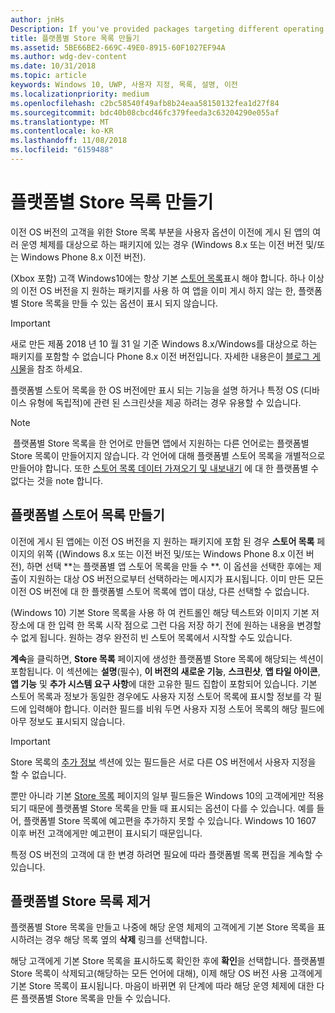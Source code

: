 ```yaml
---
author: jnHs
Description: If you've provided packages targeting different operating systems, you have the option to customize parts of your Store listing for different targeted operating systems.
title: 플랫폼별 Store 목록 만들기
ms.assetid: 5BE66BE2-669C-49E0-8915-60F1027EF94A
ms.author: wdg-dev-content
ms.date: 10/31/2018
ms.topic: article
keywords: Windows 10, UWP, 사용자 지정, 목록, 설명, 이전
ms.localizationpriority: medium
ms.openlocfilehash: c2bc58540f49afb8b24eaa58150132fea1d27f84
ms.sourcegitcommit: bdc40b08cbcd46fc379feeda3c63204290e055af
ms.translationtype: MT
ms.contentlocale: ko-KR
ms.lasthandoff: 11/08/2018
ms.locfileid: "6159488"
---
```

# <a name="create-platform-specific-store-listings"></a>플랫폼별 Store 목록 만들기


이전 OS 버전의 고객을 위한 Store 목록 부분을 사용자 옵션이 이전에 게시 된 앱의 여러 운영 체제를 대상으로 하는 패키지에 있는 경우 (Windows 8.x 또는 이전 버전 및/또는 Windows Phone 8.x 이전 버전). 

(Xbox 포함) 고객 Windows10에는 항상 기본 [스토어 목록](create-app-store-listings.md)표시 해야 합니다. 하나 이상의 이전 OS 버전을 지 원하는 패키지를 사용 하 여 앱을 이미 게시 하지 않는 한, 플랫폼별 Store 목록을 만들 수 있는 옵션이 표시 되지 않습니다. 

> [!IMPORTANT]
> 새로 만든 제품 2018 년 10 월 31 일 기준 Windows 8.x/Windows를 대상으로 하는 패키지를 포함할 수 없습니다 Phone 8.x 이전 버전입니다. 자세한 내용은이 [블로그 게시물](https://blogs.windows.com/buildingapps/2018/08/20/important-dates-regarding-apps-with-windows-phone-8-x-and-earlier-and-windows-8-8-1-packages-submitted-to-microsoft-store/#SzKghBbqDMlmAO4c.97)을 참조 하세요.

플랫폼별 스토어 목록을 한 OS 버전에만 표시 되는 기능을 설명 하거나 특정 OS (디바이스 유형에 독립적)에 관련 된 스크린샷을 제공 하려는 경우 유용할 수 있습니다.

> [!NOTE]
> 플랫폼별 Store 목록을 한 언어로 만들면 앱에서 지원하는 다른 언어로는 플랫폼별 Store 목록이 만들어지지 않습니다. 각 언어에 대해 플랫폼별 스토어 목록을 개별적으로 만들어야 합니다. 또한 [스토어 목록 데이터 가져오기 및 내보내기](import-and-export-store-listings.md) 에 대 한 플랫폼별 수 없다는 것을 note 합니다.


## <a name="creating-a-platform-specific-store-listing"></a>플랫폼별 스토어 목록 만들기

이전에 게시 된 앱에는 이전 OS 버전을 지 원하는 패키지에 포함 된 경우 **스토어 목록** 페이지의 위쪽 ((Windows 8.x 또는 이전 버전 및/또는 Windows Phone 8.x 이전 버전), 하면 선택 **는 플랫폼별 앱 스토어 목록을 만들 수 **. 이 옵션을 선택한 후에는 제출이 지원하는 대상 OS 버전으로부터 선택하라는 메시지가 표시됩니다. 이미 만든 모든 이전 OS 버전에 대 한 플랫폼별 스토어 목록에 앱이 대상, 다른 선택할 수 없습니다.

(Windows 10) 기본 Store 목록을 사용 하 여 컨트롤인 해당 텍스트와 이미지 기본 저장소에 대 한 입력 한 목록 시작 점으로 그런 다음 저장 하기 전에 원하는 내용을 변경할 수 없게 됩니다. 원하는 경우 완전히 빈 스토어 목록에서 시작할 수도 있습니다.

**계속**을 클릭하면, **Store 목록** 페이지에 생성한 플랫폼별 Store 목록에 해당되는 섹션이 포함됩니다. 이 섹션에는 **설명**(필수), **이 버전의 새로운 기능**, **스크린샷**, **앱 타일 아이콘**, **앱 기능** 및 **추가 시스템 요구 사항**에 대한 고유한 필드 집합이 포함되어 있습니다. 기본 스토어 목록과 정보가 동일한 경우에도 사용자 지정 스토어 목록에 표시할 정보를 각 필드에 입력해야 합니다. 이러한 필드를 비워 두면 사용자 지정 스토어 목록의 해당 필드에 아무 정보도 표시되지 않습니다.

> [!IMPORTANT]
> Store 목록의 [추가 정보](create-app-store-listings.md#additional-information) 섹션에 있는 필드들은 서로 다른 OS 버전에서 사용자 지정을 할 수 없습니다.
> 
> 뿐만 아니라 기본 [Store 목록](create-app-store-listings.md) 페이지의 일부 필드들은 Windows 10의 고객에게만 적용되기 때문에 플랫폼별 Store 목록을 만들 때 표시되는 옵션이 다를 수 있습니다. 예를 들어, 플랫폼별 Store 목록에 예고편을 추가하지 못할 수 있습니다. Windows 10 1607 이후 버전 고객에게만 예고편이 표시되기 때문입니다. 

특정 OS 버전의 고객에 대 한 변경 하려면 필요에 따라 플랫폼별 목록 편집을 계속할 수 있습니다.


## <a name="removing-a-platform-specific-store-listing"></a>플랫폼별 Store 목록 제거

플랫폼별 Store 목록을 만들고 나중에 해당 운영 체제의 고객에게 기본 Store 목록을 표시하려는 경우 해당 목록 옆의 **삭제** 링크를 선택합니다.

해당 고객에게 기본 Store 목록을 표시하도록 확인한 후에 **확인**을 선택합니다. 플랫폼별 Store 목록이 삭제되고(해당하는 모든 언어에 대해), 이제 해당 OS 버전 사용 고객에게 기본 Store 목록이 표시됩니다. 마음이 바뀌면 위 단계에 따라 해당 운영 체제에 대한 다른 플랫폼별 Store 목록을 만들 수 있습니다.
 

 




